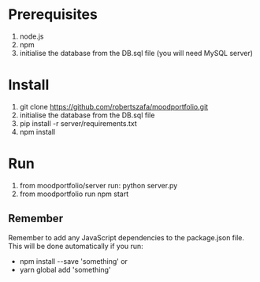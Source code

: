 # Prerequisites
1. node.js
2. npm
3. initialise the database from the DB.sql file (you will need MySQL server)
# Install
1. git clone https://github.com/robertszafa/moodportfolio.git
2. initialise the database from the DB.sql file
3. pip install -r server/requirements.txt
4. npm install


# Run
1. from moodportfolio/server run: python server.py
2. from moodportfolio run npm start


## Remember
Remember to add any JavaScript dependencies to the package.json file. This will be done automatically if you run:
- npm install --save 'something'
or
- yarn global add 'something'

